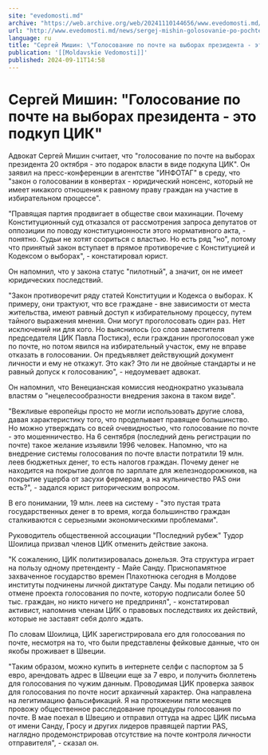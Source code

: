 ```yaml
---
site: "evedomosti.md"
archive: "https://web.archive.org/web/20241110144656/www.evedomosti.md/news/sergej-mishin-golosovanie-po-pochte-na-vyborah-prezidenta-et"
url: "http://www.evedomosti.md/news/sergej-mishin-golosovanie-po-pochte-na-vyborah-prezidenta-et"
language: ru
title: "Сергей Мишин: \"Голосование по почте на выборах президента - это подкуп ЦИК\""
publication: '[[Moldavskie Vedomosti]]'
published: 2024-09-11T14:58
---
```


# Сергей Мишин: "Голосование по почте на выборах президента - это подкуп ЦИК"

Адвокат Сергей Мишин считает, что "голосование по почте на выборах президента 20 октября - это подарок власти в виде подкупа ЦИК". Он заявил на пресс-конференции в агентстве "ИНФОТАГ" в среду, что "закон о голосовании в конвертах - юридический нонсенс, который не имеет никакого отношения к равному праву граждан на участие в избирательном процессе".

"Правящая партия продвигает в обществе свои махинации. Почему Конституционный суд отказался от рассмотрения запроса депутатов от оппозиции по поводу конституционности этого нормативного акта, - понятно. Судьи не хотят ссориться с властью. Но есть ряд "но", потому что принятый закон вступает в прямое противоречие с Конституцией и Кодексом о выборах", - констатировал юрист.

Он напомнил, что у закона статус "пилотный", а значит, он не имеет юридических последствий.

"Закон противоречит ряду статей Конституции и Кодекса о выборах. К примеру, они трактуют, что все граждане - вне зависимости от места жительства, имеют равный доступ к избирательному процессу, путем тайного выражения мнения. Они могут проголосовать один раз. Нет исключений ни для кого. Но выяснилось (со слов заместителя председателя ЦИК Павла Постикэ), если гражданин проголосовал уже по почте, но потом явился на избирательный участок, ему не вправе отказать в голосовании. Он предъявляет действующий документ личности и ему не откажут. Это как? Это ли не двойные стандарты и не равный допуск к голосованию", - недоумевает адвокат.

Он напомнил, что Венецианская комиссия неоднократно указывала властям о "нецелесообразности внедрения закона в таком виде".

"Вежливые европейцы просто не могли использовать другие слова, давая характеристику того, что проделывает правящее большинство. Но можно утверждать со всей очевидностью, что голосование по почте - это мошенничество. На 6 сентября (последний день регистрации по почте) такое желание изъявили 1996 человек. Напомню, что на внедрение системы голосования по почте власти потратили 19 млн. леев бюджетных денег, то есть налогов граждан. Почему денег не находится на покрытие долгов по зарплате для железнодорожников, на покрытие ущерба от засухи фермерам, а на жульничество PAS они есть?", - задался юрист риторическим вопросом.

В его понимании, 19 млн. леев на систему - "это пустая трата государственных денег в то время, когда большинство граждан сталкиваются с серьезными экономическими проблемами".

Руководитель общественной ассоциации "Последний рубеж" Тудор Шоилица призвал членов ЦИК отменить действие закона.

"К сожалению, ЦИК политизировалась донельзя. Эта структура играет на пользу одному претенденту - Майе Санду. Приснопамятное захваченное государство времен Плахотнюка сегодня в Молдове институты подчинены личной диктатуре Санду. Мы подали петицию об отмене проекта голосования по почте, которую подписали более 50 тыс. граждан, но никто ничего не предпринял", - констатировал активист, напомнив членам ЦИК о правовых последствиях их действий, которые не заставят себя долго ждать.

По словам Шоилица, ЦИК зарегистрировала его для голосования по почте, несмотря на то, что были представлены фейковые данные, что он якобы проживает в Швеции.

"Таким образом, можно купить в интернете селфи с паспортом за 5 евро, арендовать адрес в Швеции еще за 7 евро, и получить бюллетень для голосования по чужим данным. Проводимая ЦИК проверка заявок для голосования по почте носит архаичный характер. Она направлена на легитимацию фальсификаций. Я на протяжении пяти месяцев провожу общественное расследование процедуры голосования по почте. В мае поехал в Швецию и отправил оттуда на адрес ЦИК письма от имени Санду, Гросу и других лидеров правящей партии PAS, наглядно продемонстрировав отсутствие на почте контроля личности отправителя", - сказал он.